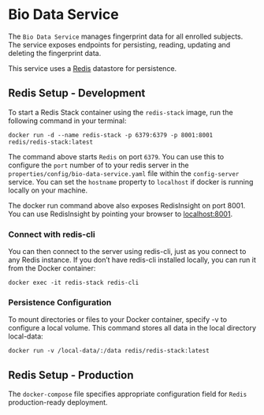 # Bio Data Service

The `Bio Data Service` manages fingerprint data for all enrolled subjects.
The service exposes endpoints for persisting, reading, updating and deleting
the fingerprint data.

This service uses a [Redis](https://redis.io/) datastore for persistence.

## Redis Setup - Development
To start a Redis Stack container using the `redis-stack` image, run the following command in your terminal:
```shell
docker run -d --name redis-stack -p 6379:6379 -p 8001:8001 redis/redis-stack:latest
```

The command above starts `Redis` on port `6379`. You can use this to configure the `port` number
of to your redis server in the `properties/config/bio-data-service.yaml` file within the `config-server` service. You 
can set the `hostname` property to `localhost` if docker is running locally on your machine.


The docker run command above also exposes RedisInsight on port 8001. You can use RedisInsight by pointing 
your browser to [localhost:8001](http://localhost:8001).

### Connect with redis-cli

You can then connect to the server using redis-cli, just as you connect to any Redis instance.
If you don’t have redis-cli installed locally, you can run it from the Docker container:

```shell
docker exec -it redis-stack redis-cli
```

### Persistence Configuration
To mount directories or files to your Docker container, specify -v to configure a local volume. This command stores all data in the local directory local-data:

```shell
docker run -v /local-data/:/data redis/redis-stack:latest
```

## Redis Setup - Production
The `docker-compose` file specifies appropriate configuration field for `Redis` production-ready deployment.